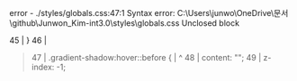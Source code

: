 error - ./styles/globals.css:47:1
Syntax error: C:\Users\junwo\OneDrive\문서\github\Junwon_Kim-int3.0\styles\globals.css Unclosed block

  45 | }
  46 |
> 47 | .gradient-shadow:hover::before {
     | ^
  48 |   content: "";
  49 |   z-index: -1;